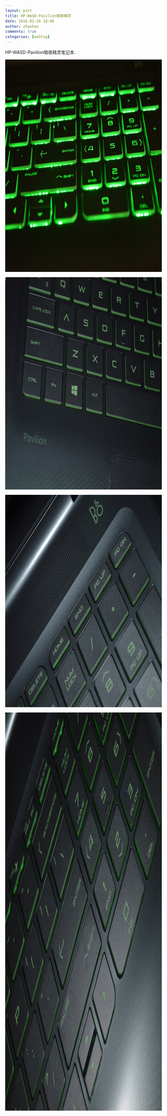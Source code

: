 ```yaml
---
layout: post
title: HP-WASD-Pavilion暗夜精灵
date: 2016-02-26 18:00
author: zhaohao
comments: true
categories: [weblog]
---
```

HP-WASD-Pavilion暗夜精灵笔记本.

<a href="/Media/PC-HP03-zhaohao.jpg"><img src="/Media/PC-HP03-zhaohao.jpg" alt="PC-HP03-zhaohao" width="1024" height="681" class="alignnone size-full wp-image-51221" /></a>

<a href="/Media/PC-HP02-zhaohao.jpg"><img src="/Media/PC-HP02-zhaohao.jpg" alt="PC-HP02-zhaohao" width="1024" height="681" class="alignnone size-full wp-image-51220" /></a>

<a href="/Media/PC-HP01-zhaohao.jpg"><img src="/Media/PC-HP01-zhaohao.jpg" alt="PC-HP01-zhaohao" width="1024" height="681" class="alignnone size-full wp-image-51219" /></a>

<a href="/Media/Nikon-2016-01-19-12-03-09.jpg"><img src="/Media/Nikon-2016-01-19-12-03-09.jpg" alt="Nikon-2016-01-19-12-03-09" width="1920" height="1277" class="alignnone size-full wp-image-51217" /></a>
